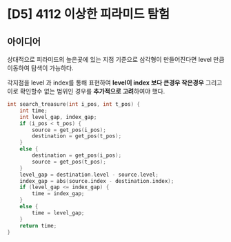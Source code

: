 # [D5] 4112 이상한 피라미드 탐험

## 아이디어
상대적으로 피라미드의 높은곳에 있는 지점 기준으로 삼각형이 만들어진다면 level 만큼 이동하여 탐색이 가능하다. 

각지점을 level 과 index를 통해 표현하여 **level이 index 보다 큰경우 작은경우** 그리고 이로 확인할수 없는 범위인 경우를 **추가적으로 고려**하여야 했다.

~~~c
int search_treasure(int i_pos, int t_pos) {
	int time;
	int level_gap, index_gap;
	if (i_pos < t_pos) {
		source = get_pos(i_pos);
		destination = get_pos(t_pos);
	}
	else {
		destination = get_pos(i_pos);
		source = get_pos(t_pos);
	}
	level_gap = destination.level - source.level;
	index_gap = abs(source.index - destination.index);
	if (level_gap <= index_gap) {
		time = index_gap;
	}
	else {
		time = level_gap;
	}
	return time;
}
~~~
<!--stackedit_data:
eyJoaXN0b3J5IjpbMTM4MTExNjY1M119
-->